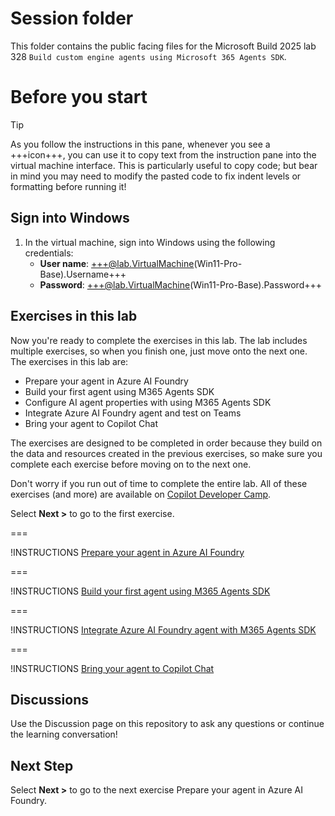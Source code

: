 # Session folder

This folder contains the public facing files for the Microsoft Build 2025 lab 328 `Build custom engine agents using Microsoft 365 Agents SDK`.

# Before you start

> [!TIP]
> As you follow the instructions in this pane, whenever you see a +++icon+++, you can use it to copy text from the instruction pane into the virtual machine interface. This is particularly useful to copy code; but bear in mind you may need to modify the pasted code to fix indent levels or formatting before running it!

## Sign into Windows

1. In the virtual machine, sign into Windows using the following credentials:
   - **User name**: +++@lab.VirtualMachine(Win11-Pro-Base).Username+++
   - **Password**: +++@lab.VirtualMachine(Win11-Pro-Base).Password+++

## Exercises in this lab

Now you're ready to complete the exercises in this lab. The lab includes multiple exercises, so when you finish one, just move onto the next one. The exercises in this lab are:

- Prepare your agent in Azure AI Foundry
- Build your first agent using M365 Agents SDK
- Configure AI agent properties with using M365 Agents SDK
- Integrate Azure AI Foundry agent and test on Teams
- Bring your agent to Copilot Chat

The exercises are designed to be completed in order because they build on the data and resources created in the previous exercises, so make sure you complete each exercise before moving on to the next one.

Don't worry if you run out of time to complete the entire lab. All of these exercises (and more) are available on [Copilot Developer Camp](https://aka.ms/copilotdevcamp).

Select **Next >** to go to the first exercise.

===

!INSTRUCTIONS [Prepare your agent in Azure AI Foundry ](https://raw.githubusercontent.com/microsoft/msbuild-lab328-cea-agentssdk/refs/heads/main/lab/exercise-1-prepare-your-agent-in-azure-ai-foundry.md)

===

!INSTRUCTIONS [Build your first agent using M365 Agents SDK](https://raw.githubusercontent.com/microsoft/msbuild-lab328-cea-agentssdk/refs/heads/main/lab/exercise-2-build-your-first-agent-using-m365-agents-sdk.md)

===

!INSTRUCTIONS [Integrate Azure AI Foundry agent with M365 Agents SDK](https://raw.githubusercontent.com/microsoft/msbuild-lab328-cea-agentssdk/refs/heads/main/lab/exercise-3-integrate-azure-ai-foundry-agent-with-m365-agents-sdk.md)

===

!INSTRUCTIONS [Bring your agent to Copilot Chat](https://raw.githubusercontent.com/microsoft/msbuild-lab328-cea-agentssdk/refs/heads/main/lab/exercise-4-bring-your-agent-to-copilot-chat.md)

## Discussions

Use the Discussion page on this repository to ask any questions or continue the learning conversation!

## Next Step

Select **Next >** to go to the next exercise Prepare your agent in Azure AI Foundry.
